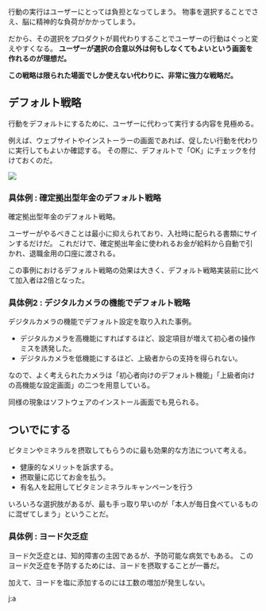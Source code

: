 


行動の実行はユーザーにとっては負担となってしまう。
物事を選択することでさえ、脳に精神的な負荷がかかってしまう。

だから、その選択をプロダクトが肩代わりすることでユーザーの行動はぐっと変えやすくなる。
**ユーザーが選択の合意以外は何もしなくてもよいという画面を作れるのが理想だ。**

**この戦略は限られた場面でしか使えない代わりに、非常に強力な戦略だ。**


## デフォルト戦略

行動をデフォルトにするために、ユーザーに代わって実行する内容を見極める。

例えば、ウェブサイトやインストーラーの画面であれば、促したい行動を代わりに実行してもよいか確認する。
その際に、デフォルトで「OK」にチェックを付けておくのだ。

<img src="https://3rdplanetblog.com/wp-content/uploads/2021/07/cp_ins_next.png">

### 具体例 : 確定拠出型年金のデフォルト戦略

確定拠出型年金のデフォルト戦略。

ユーザーがやるべきことは最小に抑えられており、入社時に配られる書類にサインするだけだ。
これだけで、確定拠出年金に使われるお金が給料から自動で引かれ、退職金用の口座に渡される。

この事例におけるデフォルト戦略の効果は大きく、デフォルト戦略実装前に比べて加入者は2倍となった。


### 具体例2 : デジタルカメラの機能でデフォルト戦略

デジタルカメラの機能でデフォルト設定を取り入れた事例。

- デジタルカメラを高機能にすればするほど、設定項目が増えて初心者の操作ミスを誘発した。
- デジタルカメラを低機能にするほど、上級者からの支持を得られない。

なので、よく考えられたカメラは「初心者向けのデフォルト機能」「上級者向けの高機能な設定画面」の二つを用意している。

同様の現象はソフトウェアのインストール画面でも見られる。


## ついでにする


ビタミンやミネラルを摂取してもらうのに最も効果的な方法について考える。

- 健康的なメリットを訴求する。
- 摂取量に応じてお金を払う。
- 有名人を起用してビタミンミネラルキャンペーンを行う

いろいろな選択肢があるが、最も手っ取り早いのが「本人が毎日食べているものに混ぜてしまう」ということだ。


### 具体例 : ヨード欠乏症

ヨード欠乏症とは、知的障害の主因であるが、予防可能な病気でもある。
このヨード欠乏症を予防するためには、ヨードを摂取することが一番だ。

加えて、ヨードを塩に添加するのには工数の増加が発生しない。

j:a




















